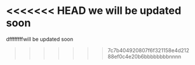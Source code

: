 <<<<<<< HEAD
we will be updated soon
=======
dffffffffwill be updated soon
>>>>>>> 7c7b404920807f6f321158e4d21288ef0c4e20b6bbbbbbbbnnnn

